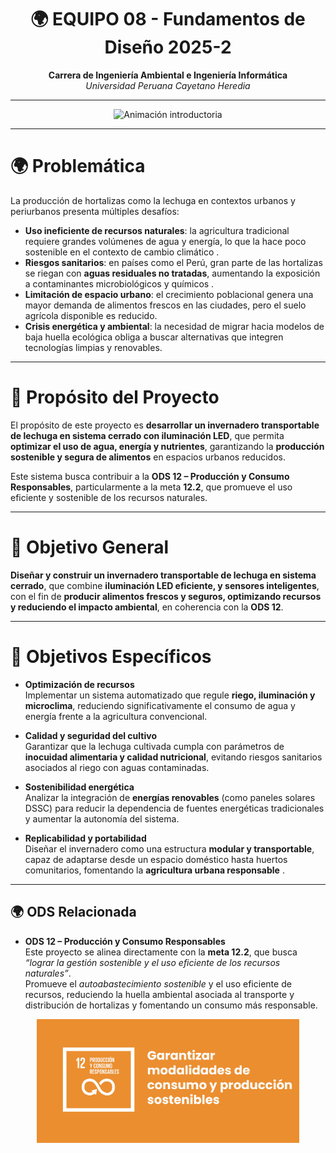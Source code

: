 <h1 align="center">🌍 <strong>EQUIPO 08 - Fundamentos de Diseño 2025-2</strong></h1>

<p align="center">
  <strong>Carrera de Ingeniería Ambiental e Ingeniería Informática</strong><br>
  <em>Universidad Peruana Cayetano Heredia</em>
</p>

---

<p align="center">
  <img src="https://readme-typing-svg.herokuapp.com?size=28&color=228B22&center=true&vCenter=true&width=950&lines=♻️+Producción+y+Consumo+Responsables;💡+Innovación+para+un+futuro+sostenible;🤝+Trabajo+en+equipo+y+responsabilidad+social" alt="Animación introductoria">
</p>

---
# 🌍 Problemática  

La producción de hortalizas como la lechuga en contextos urbanos y periurbanos presenta múltiples desafíos:  

- **Uso ineficiente de recursos naturales**: la agricultura tradicional requiere grandes volúmenes de agua y energía, lo que la hace poco sostenible en el contexto de cambio climático .  
- **Riesgos sanitarios**: en países como el Perú, gran parte de las hortalizas se riegan con **aguas residuales no tratadas**, aumentando la exposición a contaminantes microbiológicos y químicos .  
- **Limitación de espacio urbano**: el crecimiento poblacional genera una mayor demanda de alimentos frescos en las ciudades, pero el suelo agrícola disponible es reducido.  
- **Crisis energética y ambiental**: la necesidad de migrar hacia modelos de baja huella ecológica obliga a buscar alternativas que integren tecnologías limpias y renovables.  

---

# 🌱 Propósito del Proyecto  

El propósito de este proyecto es **desarrollar un invernadero transportable de lechuga en sistema cerrado con iluminación LED**, que permita **optimizar el uso de agua, energía y nutrientes**, garantizando la **producción sostenible y segura de alimentos** en espacios urbanos reducidos.  

Este sistema busca contribuir a la **ODS 12 – Producción y Consumo Responsables**, particularmente a la meta **12.2**, que promueve el uso eficiente y sostenible de los recursos naturales.  

---

# 🎯 Objetivo General  

**Diseñar y construir un invernadero transportable de lechuga en sistema cerrado**, que combine **iluminación LED eficiente, y sensores inteligentes**, con el fin de **producir alimentos frescos y seguros, optimizando recursos y reduciendo el impacto ambiental**, en coherencia con la **ODS 12**.  

---

# 📝 Objetivos Específicos  

- **Optimización de recursos**  
  Implementar un sistema automatizado que regule **riego, iluminación y microclima**, reduciendo significativamente el consumo de agua y energía frente a la agricultura convencional.  

- **Calidad y seguridad del cultivo**  
  Garantizar que la lechuga cultivada cumpla con parámetros de **inocuidad alimentaria y calidad nutricional**, evitando riesgos sanitarios asociados al riego con aguas contaminadas.  

- **Sostenibilidad energética**  
  Analizar la integración de **energías renovables** (como paneles solares DSSC) para reducir la dependencia de fuentes energéticas tradicionales y aumentar la autonomía del sistema.  

- **Replicabilidad y portabilidad**  
  Diseñar el invernadero como una estructura **modular y transportable**, capaz de adaptarse desde un espacio doméstico hasta huertos comunitarios, fomentando la **agricultura urbana responsable** .  

---
## 🌍 ODS Relacionada

- **ODS 12 – Producción y Consumo Responsables**  
  Este proyecto se alinea directamente con la **meta 12.2**, que busca *“lograr la gestión sostenible y el uso eficiente de los recursos naturales”*.  
  Promueve el *autoabastecimiento sostenible* y el uso eficiente de recursos, reduciendo la huella ambiental asociada al transporte y distribución de 
  hortalizas y fomentando un consumo más responsable. 

<p align="center">
  <img src="https://github.com/JuanVidalx/Grupo-4_Fundamentos-de-dise-o/blob/05fad9449a39b9e1cc774faa3228613bc974876a/ods12.jpg" width="420" alt="ODS 12">
</p>

